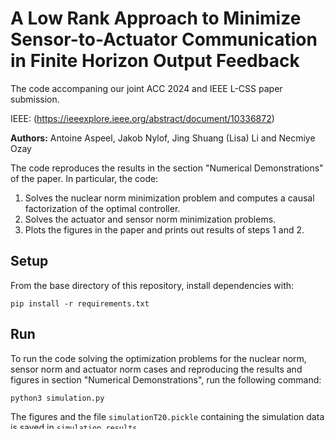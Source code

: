 # A Low Rank Approach to Minimize Sensor-to-Actuator Communication in Finite Horizon Output Feedback

The code accompaning our joint ACC 2024 and IEEE L-CSS paper submission.

IEEE: (https://ieeexplore.ieee.org/abstract/document/10336872)

**Authors:** Antoine Aspeel, Jakob Nylof, Jing Shuang (Lisa) Li and Necmiye Ozay

The code reproduces the results in the section "Numerical Demonstrations" of the paper. In particular, the code:
1. Solves the nuclear norm minimization problem and computes a causal factorization of the optimal controller.
2. Solves the actuator and sensor norm minimization problems.
3. Plots the figures in the paper and prints out results of steps 1 and 2.

## Setup
From the base directory of this repository, install dependencies with:
~~~~
pip install -r requirements.txt
~~~~

## Run
To run the code solving the optimization problems for the nuclear norm, sensor norm and actuator norm cases and reproducing the results and figures in section "Numerical Demonstrations", run the following command:
~~~~
python3 simulation.py
~~~~

The figures and the file `simulationT20.pickle` containing the simulation data is saved in `simulation_results`.

To run the code only reproducing the figures using the previously saved simulation data in `simulation_results/simulationT20.pickle`, run the following command:
~~~~
python3 plots.py
~~~~

## Appendix

The following additional scripts are used by `simulation.py` and `plots.py`.
1. `SLSFinite.py` defines a class `SLSFinite` storing the optimization variables and parameters of the optimization problems. Methods of `SLSFinite` compute system level synthesis constraint and the causal factorization of the optimal controller.
2. `Polytope.py` defines a class `Polytope` that allows taking products and powers of polytopes, which facilitates defining polytope containment constraints.
3. `functions.py` defines the functions solving the respective optimization problems in steps 1 and 2.


